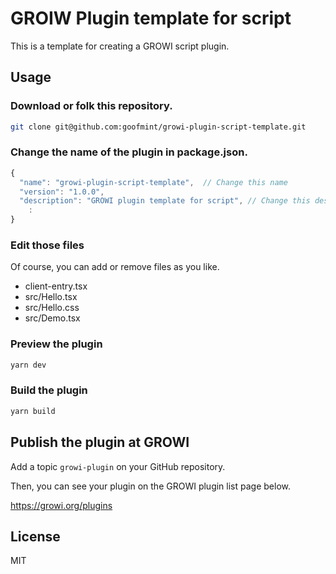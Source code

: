 # GROIW Plugin template for script

This is a template for creating a GROWI script plugin.

## Usage

### Download or folk this repository.

```bash
git clone git@github.com:goofmint/growi-plugin-script-template.git
```

### Change the name of the plugin in package.json.

```js
{
  "name": "growi-plugin-script-template",  // Change this name
  "version": "1.0.0",
  "description": "GROWI plugin template for script", // Change this description
	:
}
```

### Edit those files

Of course, you can add or remove files as you like.

- client-entry.tsx
- src/Hello.tsx
- src/Hello.css
- src/Demo.tsx

### Preview the plugin

```bash
yarn dev
```

### Build the plugin

```bash
yarn build
```

## Publish the plugin at GROWI

Add a topic `growi-plugin` on your GitHub repository.

Then, you can see your plugin on the GROWI plugin list page below.

https://growi.org/plugins

## License

MIT

